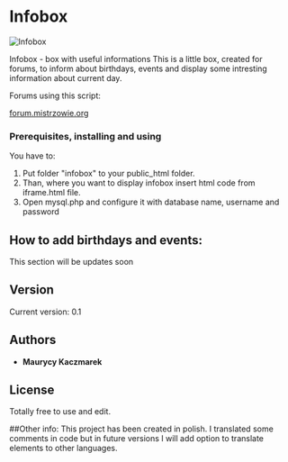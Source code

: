 # Infobox  

![Infobox](https://i.imgur.com/HENIx5L.png)    

Infobox - box with useful informations 
This is a little box, created for forums, to inform about birthdays, events and display some intresting information about current day. 

Forums using this script: 

[forum.mistrzowie.org](http://forum.mistrzowie.org/)


### Prerequisites, installing and using

You have to:    
     
1. Put folder "infobox" to your public_html folder. 
2. Than, where you want to display infobox insert html code from iframe.html file.
3. Open mysql.php and configure it with database name, username and password  

## How to add birthdays and events:

This section will be updates soon

## Version  
   
Current version: 0.1   
   
## Authors   
   
* **Maurycy Kaczmarek**    
    
## License   
    
Totally free to use and edit.

##Other info:
This project has been created in polish. I translated some comments in code but in future versions I will add option to translate elements to other languages. 